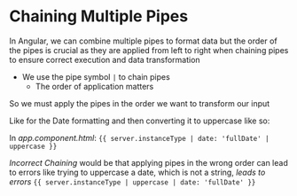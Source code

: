 # Chaining Multiple Pipes

In Angular, we can combine multiple pipes to format data but the order of the pipes is crucial as they are applied from left to right when chaining pipes to ensure correct execution and data transformation

- We use the pipe symbol `|` to chain pipes
  - The order of application matters

So we must apply the pipes in the order we want to transform our input

Like for the Date formatting and then converting it to uppercase like so:

In _app.component.html_:
`{{ server.instanceType | date: 'fullDate' | uppercase }}`

_Incorrect Chaining_ would be that applying pipes in the wrong order can lead to errors like trying to uppercase a date, which is not a string, _leads to errors_ `{{ server.instanceType | uppercase | date: 'fullDate' }}`
